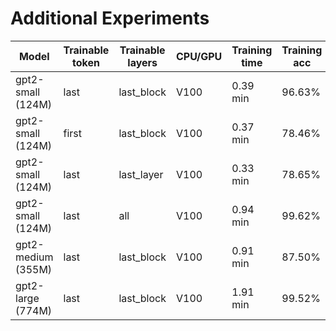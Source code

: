 # Additional Experiments

| Model              | Trainable token | Trainable layers | CPU/GPU | Training time | Training acc | Validation acc | Test acc |
|--------------------|-----------------|------------------|---------|---------------|--------------|----------------|----------|
| gpt2-small (124M)  | last            | last_block       | V100    | 0.39 min      | 96.63%       | 97.99%         | 94.33%   |
| gpt2-small (124M)  | first           | last_block       | V100    | 0.37 min      | 78.46%       | 80.54%         | 75.00%   |
| gpt2-small (124M)  | last            | last_layer       | V100    | 0.33 min      | 78.65%       | 87.25%         | 78.33%   |
| gpt2-small (124M)  | last            | all              | V100    | 0.94 min      | 99.62%       | 96.64%         | 96.33%   |
| gpt2-medium (355M) | last            | last_block       | V100    | 0.91 min      | 87.50%       | 51.01%         | 56.67%   |
| gpt2-large (774M)  | last            | last_block       | V100    | 1.91 min      | 99.52%       | 98.66%         | 96.67%   |